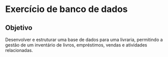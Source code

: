 # Exercício de banco de dados

## Objetivo
Desenvolver e estruturar uma base de dados para uma livraria, permitindo a gestão de um inventário de livros, empréstimos, vendas e atividades relacionadas.